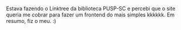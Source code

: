 Estava fazendo o Linktree da biblioteca PUSP-SC e percebi que o site queria me cobrar para fazer um frontend do mais simples kkkkkk. Em resumo, fiz o meu. :) 
